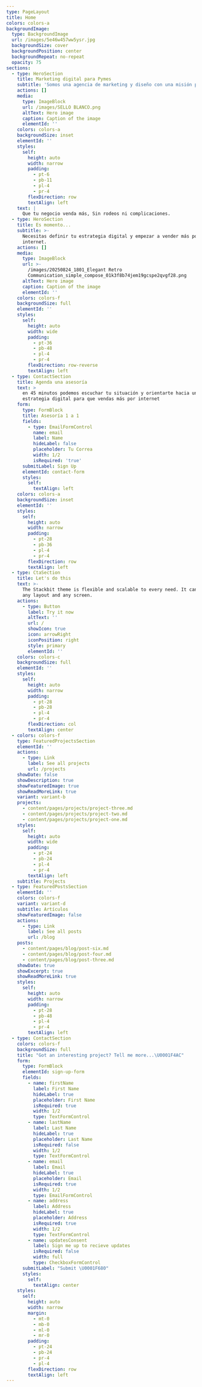 ```yaml
---
type: PageLayout
title: Home
colors: colors-a
backgroundImage:
  type: BackgroundImage
  url: /images/5e46w457ww5ysr.jpg
  backgroundSize: cover
  backgroundPosition: center
  backgroundRepeat: no-repeat
  opacity: 75
sections:
  - type: HeroSection
    title: Marketing digital para Pymes
    subtitle: 'Somos una agencia de marketing y diseño con una misión principal. '
    actions: []
    media:
      type: ImageBlock
      url: /images/SELLO BLANCO.png
      altText: Hero image
      caption: Caption of the image
      elementId: ''
    colors: colors-a
    backgroundSize: inset
    elementId: ''
    styles:
      self:
        height: auto
        width: narrow
        padding:
          - pt-6
          - pb-11
          - pl-4
          - pr-4
        flexDirection: row
        textAlign: left
    text: |
      Que tu negocio venda más, Sin rodeos ni complicaciones.
  - type: HeroSection
    title: Es momento...
    subtitle: >-
      Necesitas definir tu estrategia digital y empezar a vender más por
      internet.
    actions: []
    media:
      type: ImageBlock
      url: >-
        /images/20250824_1801_Elegant Retro
        Communication_simple_compose_01k3f8b74jem19gcspe2qvgf28.png
      altText: Hero image
      caption: Caption of the image
      elementId: ''
    colors: colors-f
    backgroundSize: full
    elementId: ''
    styles:
      self:
        height: auto
        width: wide
        padding:
          - pt-36
          - pb-48
          - pl-4
          - pr-4
        flexDirection: row-reverse
        textAlign: left
  - type: ContactSection
    title: Agenda una asesoría
    text: >
      en 45 minutos podemos escuchar tu situación y orientarte hacia una
      estrategia digital para que vendas más por internet
    form:
      type: FormBlock
      title: Asesoría 1 a 1
      fields:
        - type: EmailFormControl
          name: email
          label: Name
          hideLabel: false
          placeholder: Tu Correa
          width: 1/2
          isRequired: 'true'
      submitLabel: Sign Up
      elementId: contact-form
      styles:
        self:
          textAlign: left
    colors: colors-a
    backgroundSize: inset
    elementId: ''
    styles:
      self:
        height: auto
        width: narrow
        padding:
          - pt-28
          - pb-36
          - pl-4
          - pr-4
        flexDirection: row
        textAlign: left
  - type: CtaSection
    title: Let's do this
    text: >-
      The Stackbit theme is flexible and scalable to every need. It can manage
      any layout and any screen.
    actions:
      - type: Button
        label: Try it now
        altText: ''
        url: /
        showIcon: true
        icon: arrowRight
        iconPosition: right
        style: primary
        elementId: ''
    colors: colors-c
    backgroundSize: full
    elementId: ''
    styles:
      self:
        height: auto
        width: narrow
        padding:
          - pt-28
          - pb-28
          - pl-4
          - pr-4
        flexDirection: col
        textAlign: center
  - colors: colors-f
    type: FeaturedProjectsSection
    elementId: ''
    actions:
      - type: Link
        label: See all projects
        url: /projects
    showDate: false
    showDescription: true
    showFeaturedImage: true
    showReadMoreLink: true
    variant: variant-b
    projects:
      - content/pages/projects/project-three.md
      - content/pages/projects/project-two.md
      - content/pages/projects/project-one.md
    styles:
      self:
        height: auto
        width: wide
        padding:
          - pt-24
          - pb-24
          - pl-4
          - pr-4
        textAlign: left
    subtitle: Projects
  - type: FeaturedPostsSection
    elementId: ''
    colors: colors-f
    variant: variant-d
    subtitle: Artículos
    showFeaturedImage: false
    actions:
      - type: Link
        label: See all posts
        url: /blog
    posts:
      - content/pages/blog/post-six.md
      - content/pages/blog/post-four.md
      - content/pages/blog/post-three.md
    showDate: true
    showExcerpt: true
    showReadMoreLink: true
    styles:
      self:
        height: auto
        width: narrow
        padding:
          - pt-28
          - pb-48
          - pl-4
          - pr-4
        textAlign: left
  - type: ContactSection
    colors: colors-f
    backgroundSize: full
    title: "Got an interesting project? Tell me more...\U0001F4AC"
    form:
      type: FormBlock
      elementId: sign-up-form
      fields:
        - name: firstName
          label: First Name
          hideLabel: true
          placeholder: First Name
          isRequired: true
          width: 1/2
          type: TextFormControl
        - name: lastName
          label: Last Name
          hideLabel: true
          placeholder: Last Name
          isRequired: false
          width: 1/2
          type: TextFormControl
        - name: email
          label: Email
          hideLabel: true
          placeholder: Email
          isRequired: true
          width: 1/2
          type: EmailFormControl
        - name: address
          label: Address
          hideLabel: true
          placeholder: Address
          isRequired: true
          width: 1/2
          type: TextFormControl
        - name: updatesConsent
          label: Sign me up to recieve updates
          isRequired: false
          width: full
          type: CheckboxFormControl
      submitLabel: "Submit \U0001F680"
      styles:
        self:
          textAlign: center
    styles:
      self:
        height: auto
        width: narrow
        margin:
          - mt-0
          - mb-0
          - ml-0
          - mr-0
        padding:
          - pt-24
          - pb-24
          - pr-4
          - pl-4
        flexDirection: row
        textAlign: left
---
```


